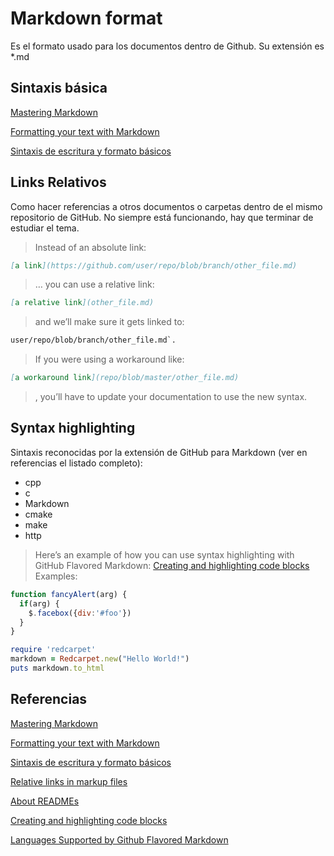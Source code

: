 # Markdown format
Es el formato usado para los documentos dentro de Github. Su extensión es *.md

## Sintaxis básica
[Mastering Markdown](https://guides.github.com/features/mastering-markdown/)

[Formatting your text with Markdown](https://www.pivotaltracker.com/help/articles/formatting_your_text_with_markdown/)

[Sintaxis de escritura y formato básicos](https://help.github.com/es/github/writing-on-github/basic-writing-and-formatting-syntax)

## Links Relativos
Como hacer referencias a otros documentos o carpetas dentro de el mismo repositorio de GitHub. No siempre está funcionando, hay que terminar de estudiar el tema.

> Instead of an absolute link:
```Markdown
[a link](https://github.com/user/repo/blob/branch/other_file.md)
```
>… you can use a relative link:
```Markdown
[a relative link](other_file.md)
```
> and we’ll make sure it gets linked to: 
```Markdown
user/repo/blob/branch/other_file.md`.
```

> If you were using a workaround like: 
```Markdown
[a workaround link](repo/blob/master/other_file.md)
``` 
> , you’ll have to update your documentation to use the new syntax.

## Syntax highlighting
Sintaxis reconocidas por la extensión de GitHub para Markdown (ver en referencias el listado completo):
- cpp
- c
- Markdown
- cmake
- make
- http

> Here’s an example of how you can use syntax highlighting with GitHub Flavored Markdown:
[Creating and highlighting code blocks](https://help.github.com/en/github/writing-on-github/creating-and-highlighting-code-blocks)
> Examples:

```javascript
function fancyAlert(arg) {
  if(arg) {
    $.facebox({div:'#foo'})
  }
}
```

```ruby
require 'redcarpet'
markdown = Redcarpet.new("Hello World!")
puts markdown.to_html
```

## Referencias
[Mastering Markdown](https://guides.github.com/features/mastering-markdown/)

[Formatting your text with Markdown](https://www.pivotaltracker.com/help/articles/formatting_your_text_with_markdown/)

[Sintaxis de escritura y formato básicos](https://help.github.com/es/github/writing-on-github/basic-writing-and-formatting-syntax)

[Relative links in markup files](https://help.github.com/es/github/writing-on-github/basic-writing-and-formatting-syntax)

[About READMEs](https://help.github.com/en/github/creating-cloning-and-archiving-repositories/about-readmes)

[Creating and highlighting code blocks](https://help.github.com/en/github/writing-on-github/creating-and-highlighting-code-blocks)

[Languages Supported by Github Flavored Markdown](http://www.rubycoloredglasses.com/2013/04/languages-supported-by-github-flavored-markdown/)
